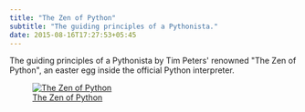 ```yaml
---
title: "The Zen of Python"
subtitle: "The guiding principles of a Pythonista."
date: 2015-08-16T17:27:53+05:45
---
```


The guiding principles of a Pythonista by Tim Peters' renowned "The Zen of Python", an easter egg inside the official Python interpreter.

<figure>
  <a href="{{ site.url }}/uploads/2015/the-gen-of-python-20150816.png"><img src="{{ site.url }}/uploads/2015/the-gen-of-python-20150816.png" alt="The Zen of Python" title="The Zen of Python"></a>
  <figcaption><a href="http://legacy.python.org/dev/peps/pep-0020/">The Zen of Python</a></figcaption>
</figure>
